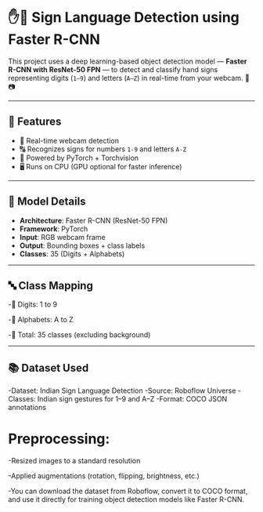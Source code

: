 # ✋🤖 Sign Language Detection using Faster R-CNN

This project uses a deep learning-based object detection model — **Faster R-CNN with ResNet-50 FPN** — to detect and classify hand signs representing digits (`1–9`) and letters (`A–Z`) in real-time from your webcam. 🎯📷

---

## 🚀 Features

- 🎥 Real-time webcam detection
- 🔠 Recognizes signs for numbers `1-9` and letters `A-Z`
- 🧠 Powered by PyTorch + Torchvision
- 🖥️ Runs on CPU (GPU optional for faster inference)

---

## 🧠 Model Details

- **Architecture**: Faster R-CNN (ResNet-50 FPN)
- **Framework**: PyTorch
- **Input**: RGB webcam frame
- **Output**: Bounding boxes + class labels
- **Classes**: 35 (Digits + Alphabets)

---

## 🔤 Class Mapping

-🔢 Digits: 1 to 9

-🔡 Alphabets: A to Z

-🧾 Total: 35 classes (excluding background)

---
## 📚 Dataset Used

-Dataset: Indian Sign Language Detection
-Source: Roboflow Universe
-Classes: Indian sign gestures for 1–9 and A–Z
-Format: COCO JSON annotations

# Preprocessing:

-Resized images to a standard resolution

-Applied augmentations (rotation, flipping, brightness, etc.)

-You can download the dataset from Roboflow, convert it to COCO format, and use it directly for training object detection models like Faster R-CNN.

